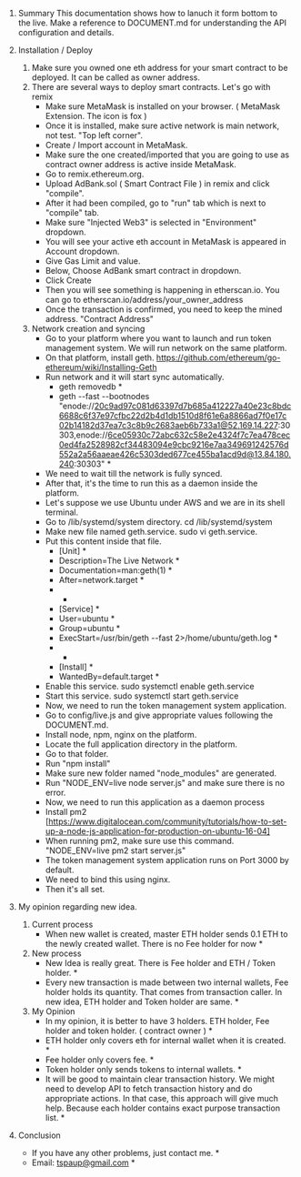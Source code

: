 1.	Summary
	This documentation shows how to lanuch it form bottom to the live.
	Make a reference to DOCUMENT.md for understanding the API configuration and details.

2.	Installation / Deploy
	1)	Make sure you owned one eth address for your smart contract to be deployed. It can be called as owner address.
	2)	There are several ways to deploy smart contracts. Let's go with remix
		- Make sure MetaMask is installed on your browser. ( MetaMask Extension. The icon is fox )
		- Once it is installed, make sure active network is main network, not test. "Top left corner".
		- Create / Import account in MetaMask.
		- Make sure the one created/imported that you are going to use as contract owner address is active inside MetaMask.
		- Go to remix.ethereum.org.
		- Upload AdBank.sol ( Smart Contract File ) in remix and click "compile".
		- After it had been compiled, go to "run" tab which is next to "compile" tab.
		- Make sure "Injected Web3" is selected in "Environment" dropdown.
		- You will see your active eth account in MetaMask is appeared in Account dropdown.
		- Give Gas Limit and value.
		- Below, Choose AdBank smart contract in dropdown.
		- Click Create
		- Then you will see something is happening in etherscan.io. You can go to etherscan.io/address/your_owner_address
		- Once the transaction is confirmed, you need to keep the mined address. "Contract Address"
	3)	Network creation and syncing
		- Go to your platform where you want to launch and run token management system. We will run network on the same platform.
		- On that platform, install geth. https://github.com/ethereum/go-ethereum/wiki/Installing-Geth
		- Run network and it will start sync automatically.
		  * geth removedb *
		  * geth --fast --bootnodes "enode://20c9ad97c081d63397d7b685a412227a40e23c8bdc6688c6f37e97cfbc22d2b4d1db1510d8f61e6a8866ad7f0e17c02b14182d37ea7c3c8b9c2683aeb6b733a1@52.169.14.227:30303,enode://6ce05930c72abc632c58e2e4324f7c7ea478cec0ed4fa2528982cf34483094e9cbc9216e7aa349691242576d552a2a56aaeae426c5303ded677ce455ba1acd9d@13.84.180.240:30303" *
		- We need to wait till the network is fully synced.
		- After that, it's the time to run this as a daemon inside the platform.
		- Let's suppose we use Ubuntu under AWS and we are in its shell terminal.
		- Go to /lib/systemd/system directory. cd /lib/systemd/system
		- Make new file named geth.service. sudo vi geth.service.
		- Put this content inside that file.
			* [Unit] *
			* Description=The Live Network *
			* Documentation=man:geth(1) *
			* After=network.target *
			* *
			* [Service] *
			* User=ubuntu *
			* Group=ubuntu *
			* ExecStart=/usr/bin/geth --fast 2>/home/ubuntu/geth.log *
			* *
			* [Install] *
			* WantedBy=default.target *
		- Enable this service. sudo systemctl enable geth.service
		- Start this service. sudo systemctl start geth.service
		- Now, we need to run the token management system application.
		- Go to config/live.js and give appropriate values following the DOCUMENT.md.
		- Install node, npm, nginx on the platform.
		- Locate the full application directory in the platform.
		- Go to that folder.
		- Run "npm install"
		- Make sure new folder named "node_modules" are generated.
		- Run "NODE_ENV=live node server.js" and make sure there is no error.
		- Now, we need to run this application as a daemon process
		- Install pm2 [https://www.digitalocean.com/community/tutorials/how-to-set-up-a-node-js-application-for-production-on-ubuntu-16-04]
		- When running pm2, make sure use this command. "NODE_ENV=live pm2 start server.js"
		- The token management system application runs on Port 3000 by default.
		- We need to bind this using nginx.
		- Then it's all set.

3.	My opinion regarding new idea.
	1) Current process
		* When new wallet is created, master ETH holder sends 0.1 ETH to the newly created wallet. There is no Fee holder for now *
	2) New process
		* New Idea is really great. There is Fee holder and ETH / Token holder. *
		* Every new transaction is made between two internal wallets, Fee holder holds its quantity. That comes from transaction caller. In new idea, ETH holder and Token holder are same. *
	3) My Opinion
		* In my opinion, it is better to have 3 holders. ETH holder, Fee holder and token holder. ( contract owner ) *
		* ETH holder only covers eth for internal wallet when it is created. *
		* Fee holder only covers fee. *
		* Token holder only sends tokens to internal wallets. *
		* It will be good to maintain clear transaction history. We might need to develop API to fetch transaction history and do appropriate actions. In that case, this approach will give much help. Because each holder contains exact purpose transaction list. *
4.	Conclusion
	* If you have any other problems, just contact me. *
	* Email: tspaup@gmail.com *